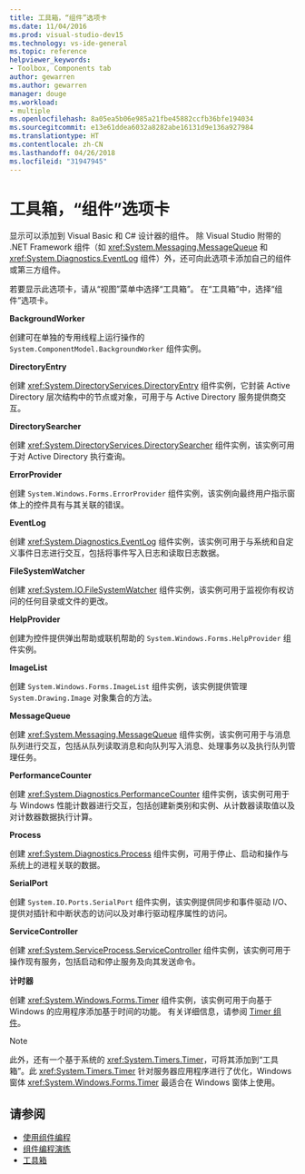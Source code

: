 ```yaml
---
title: 工具箱，“组件”选项卡
ms.date: 11/04/2016
ms.prod: visual-studio-dev15
ms.technology: vs-ide-general
ms.topic: reference
helpviewer_keywords:
- Toolbox, Components tab
author: gewarren
ms.author: gewarren
manager: douge
ms.workload:
- multiple
ms.openlocfilehash: 8a05ea5b06e985a21fbe45882ccfb36bfe194034
ms.sourcegitcommit: e13e61ddea6032a8282abe16131d9e136a927984
ms.translationtype: HT
ms.contentlocale: zh-CN
ms.lasthandoff: 04/26/2018
ms.locfileid: "31947945"
---
```

# <a name="toolbox-components-tab"></a>工具箱，“组件”选项卡

显示可以添加到 Visual Basic 和 C# 设计器的组件。 除 Visual Studio 附带的 .NET Framework 组件（如 <xref:System.Messaging.MessageQueue> 和 <xref:System.Diagnostics.EventLog> 组件）外，还可向此选项卡添加自己的组件或第三方组件。

 若要显示此选项卡，请从“视图”菜单中选择“工具箱”。 在“工具箱”中，选择“组件”选项卡。

 **BackgroundWorker**

 创建可在单独的专用线程上运行操作的 `System.ComponentModel.BackgroundWorker` 组件实例。

 **DirectoryEntry**

 创建 <xref:System.DirectoryServices.DirectoryEntry> 组件实例，它封装 Active Directory 层次结构中的节点或对象，可用于与 Active Directory 服务提供商交互。

 **DirectorySearcher**

 创建 <xref:System.DirectoryServices.DirectorySearcher> 组件实例，该实例可用于对 Active Directory 执行查询。

 **ErrorProvider**

 创建 `System.Windows.Forms.ErrorProvider` 组件实例，该实例向最终用户指示窗体上的控件具有与其关联的错误。

 **EventLog**

 创建 <xref:System.Diagnostics.EventLog> 组件实例，该实例可用于与系统和自定义事件日志进行交互，包括将事件写入日志和读取日志数据。

 **FileSystemWatcher**

 创建 <xref:System.IO.FileSystemWatcher> 组件实例，该实例可用于监视你有权访问的任何目录或文件的更改。

 **HelpProvider**

 创建为控件提供弹出帮助或联机帮助的 `System.Windows.Forms.HelpProvider` 组件实例。

 **ImageList**

 创建 `System.Windows.Forms.ImageList` 组件实例，该实例提供管理 `System.Drawing.Image` 对象集合的方法。

 **MessageQueue**

 创建 <xref:System.Messaging.MessageQueue> 组件实例，该实例可用于与消息队列进行交互，包括从队列读取消息和向队列写入消息、处理事务以及执行队列管理任务。

 **PerformanceCounter**

 创建 <xref:System.Diagnostics.PerformanceCounter> 组件实例，该实例可用于与 Windows 性能计数器进行交互，包括创建新类别和实例、从计数器读取值以及对计数器数据执行计算。

 **Process**

 创建 <xref:System.Diagnostics.Process> 组件实例，可用于停止、启动和操作与系统上的进程关联的数据。

 **SerialPort**

 创建 `System.IO.Ports.SerialPort` 组件实例，该实例提供同步和事件驱动 I/O、提供对插针和中断状态的访问以及对串行驱动程序属性的访问。

 **ServiceController**

 创建 <xref:System.ServiceProcess.ServiceController> 组件实例，该实例可用于操作现有服务，包括启动和停止服务及向其发送命令。

 **计时器**

 创建 <xref:System.Windows.Forms.Timer> 组件实例，该实例可用于向基于 Windows 的应用程序添加基于时间的功能。 有关详细信息，请参阅 [Timer 组件](/dotnet/framework/winforms/controls/timer-component-windows-forms)。

> [!NOTE]
> 此外，还有一个基于系统的 <xref:System.Timers.Timer>，可将其添加到“工具箱”。此 <xref:System.Timers.Timer> 针对服务器应用程序进行了优化，Windows 窗体 <xref:System.Windows.Forms.Timer> 最适合在 Windows 窗体上使用。


## <a name="see-also"></a>请参阅

- [使用组件编程](http://msdn.microsoft.com/Library/d4d4fcb4-e0b8-46b3-b679-7ee0026eb9e3)
- [组件编程演练](http://msdn.microsoft.com/Library/373cacf7-479e-4b05-991c-5cb18824e913)
- [工具箱](../../ide/reference/toolbox.md)